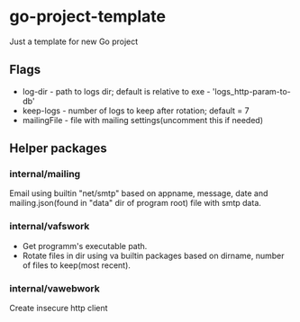 # go-project-template
Just a template for new Go project

<h2>Flags</h2>

* log-dir - path to logs dir; default is relative to exe - 'logs_http-param-to-db'
* keep-logs - number of logs to keep after rotation; default = 7
* mailingFile - file with mailing settings(uncomment this if needed)

<h2>Helper packages</h2>

<h3>internal/mailing</h3>

Email using builtin "net/smtp" based on appname, message, date and mailing.json(found in "data" dir of program root) file with smtp data.

<h3>internal/vafswork</h3>

* Get programm's executable path.
* Rotate files in dir using va builtin packages based on dirname, number of files to keep(most recent).

<h3>internal/vawebwork</h3>

Create insecure http client
